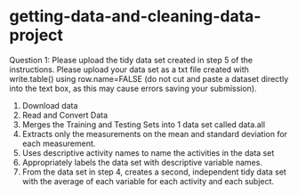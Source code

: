 # getting-data-and-cleaning-data-project
Question 1: Please upload the tidy data set created in step 5 of the instructions. Please upload your data set as a txt file created with write.table() using row.name=FALSE (do not cut and paste a dataset directly into the text box, as this may cause errors saving your submission). 
1) Download data
2) Read and Convert Data
3) Merges the Training and Testing Sets into 1 data set called data.all
4) Extracts only the measurements on the mean and standard deviation for each measurement.
5) Uses descriptive activity names to name the activities in the data set
6) Appropriately labels the data set with descriptive variable names.
7) From the data set in step 4, creates a second, independent tidy data set with the average of each variable for each activity and each subject.
